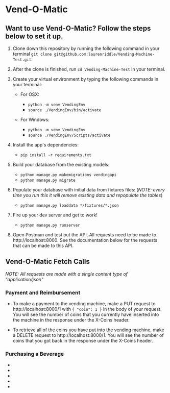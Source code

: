 # Vend-O-Matic
## Want to use Vend-O-Matic? Follow the steps below to set it up.

1. Clone down this repository by running the following command in your terminal `git clone git@github.com:laurenriddle/Vending-Machine-Test.git`.
2. After the clone is finished, run `cd Vending-Machine-Test` in your terminal. 
3. Create your virtual environment by typing the following commands in your terminal:
    - For OSX: 
        - `python -m venv VendingEnv`
        - `source ./VendingEnv/bin/activate`

    - For Windows:
        - `python -m venv VendingEnv`
        - `source ./VendingEnv/Scripts/activate`

4. Install the app's dependencies:

	- `pip install -r requirements.txt`

5. Build your database from the existing models:

	- `python manage.py makemigrations vendingapi`
	- `python manage.py migrate`


6. Populate your database with initial data from fixtures files: (_NOTE: every time you run this it will remove existing data and repopulate the tables_)

	- `python manage.py loaddata */fixtures/*.json`

7. Fire up your dev server and get to work!

	- `python manage.py runserver`

8. Open Postman and test out the API. All requests need to be made to http://localhost:8000. See the documentation below for the requests that can be made to this API. 


## Vend-O-Matic Fetch Calls
_NOTE: All requests are made with a single content type of "application/json"_
### Payment and Reimbursement

- To make a payment to the vending machine, make a PUT request to http://localhost:8000/1 with `{ "coin": 1 }` in the body of your request. You will see the number of coins that you currently have inserted into the machine in the response under the X-Coins header. 

- To retrieve all of the coins you have put into the vending machine, make a DELETE request to http://localhost:8000/1. You will see the number of coins that you got back in the response under the X-Coins header. 

### Purchasing a Beverage
- 
- 
- 
- 
- 